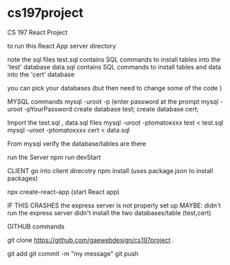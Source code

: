 # cs197project
CS 197 React Project

to run this React App
server directory

note the sql files
test.sql  contains SQL commands to install tables into the 'test' database
data.sql  contains SQL commands to install tables and data into the 'cert' database

you can pick your databases (but then need to change some of the code )

MYSQL commands
mysql -uroot -p
(enter password at the prompt
mysql -uroot -pYourPassword
create database test;
create database cert;

Import the test.sql , data.sql files 
mysql -uroot -ptomatoxxxx test < test.sql 
mysql -uroot -ptomatoxxxx cert < data.sql 

From mysql 
verify the database/tables are there

run the Server
npm run devStart


CLIENT
go into client direcotry
npm install   (uses package.json to install packages)

npx create-react-app  (start React app)

IF THIS CRASHES
the express server is not properly set up
MAYBE: 
didn't run the express server
didn't install the two databases/table (test,cert)

GITHUB commands

git clone https://github.com/gaewebdesign/cs197project  .

git add <file>
git commit -m "my message"
git push
